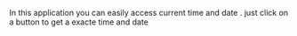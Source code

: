 In this application you can easily access current time and date .
just click on a button to get a exacte time and date 
